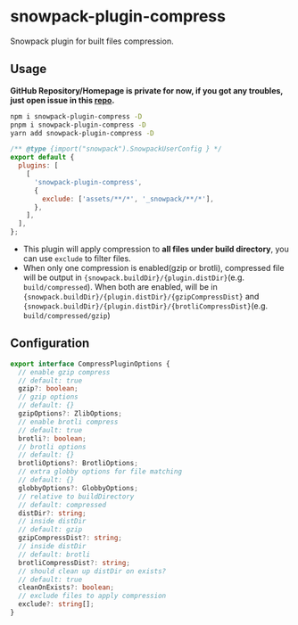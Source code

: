 # snowpack-plugin-compress

Snowpack plugin for built files compression.

## Usage

**GitHub Repository/Homepage is private for now, if you got any troubles, just open issue in this [repo](https://github.com/linbudu599/Blog).**

```bash
npm i snowpack-plugin-compress -D
pnpm i snowpack-plugin-compress -D
yarn add snowpack-plugin-compress -D
```

```javascript
/** @type {import("snowpack").SnowpackUserConfig } */
export default {
  plugins: [
    [
      'snowpack-plugin-compress',
      {
        exclude: ['assets/**/*', '_snowpack/**/*'],
      },
    ],
  ],
};
```

- This plugin will apply compression to **all files under build directory**, you can use `exclude` to filter files.
- When only one compression is enabled(gzip or brotli), compressed file will be output in `{snowpack.buildDir}/{plugin.distDir}`(e.g. `build/compressed`). When both are enabled, will be in `{snowpack.buildDir}/{plugin.distDir}/{gzipCompressDist}` and `{snowpack.buildDir}/{plugin.distDir}/{brotliCompressDist}`(e.g. `build/compressed/gzip`)

## Configuration

```typescript
export interface CompressPluginOptions {
  // enable gzip compress
  // default: true
  gzip?: boolean;
  // gzip options
  // default: {}
  gzipOptions?: ZlibOptions;
  // enable brotli compress
  // default: true
  brotli?: boolean;
  // brotli options
  // default: {}
  brotliOptions?: BrotliOptions;
  // extra globby options for file matching
  // default: {}
  globbyOptions?: GlobbyOptions;
  // relative to buildDirectory
  // default: compressed
  distDir?: string;
  // inside distDir
  // default: gzip
  gzipCompressDist?: string;
  // inside distDir
  // default: brotli
  brotliCompressDist?: string;
  // should clean up distDir on exists?
  // default: true
  cleanOnExists?: boolean;
  // exclude files to apply compression
  exclude?: string[];
}
```
